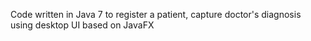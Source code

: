 Code written in Java 7 to register a patient, capture doctor's diagnosis using desktop UI based on JavaFX  
